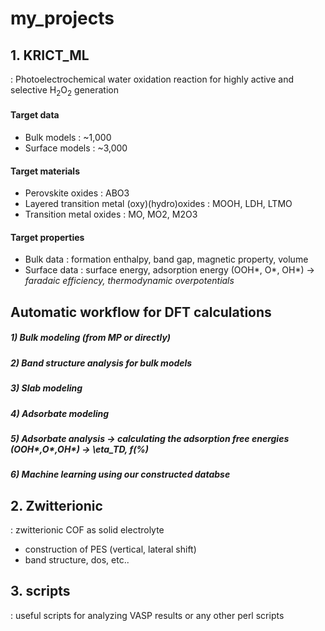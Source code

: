 # my_projects

## 1. KRICT_ML
: Photoelectrochemical water oxidation reaction for highly active and selective H<sub>2</sub>O<sub>2</sub> generation

#### Target data
- Bulk models : ~1,000
- Surface models : ~3,000

#### Target materials
- Perovskite oxides : ABO3
- Layered transition metal (oxy)(hydro)oxides : MOOH, LDH, LTMO
- Transition metal oxides : MO, MO2, M2O3

#### Target properties
- Bulk data : formation enthalpy, band gap, magnetic property, volume
- Surface data : surface energy, adsorption energy (OOH*, O*, OH*)
-> _faradaic efficiency, thermodynamic overpotentials_

## Automatic workflow for DFT calculations
##### 1) Bulk modeling (from MP or directly)
##### 2) Band structure analysis for bulk models
##### 3) Slab modeling
##### 4) Adsorbate modeling
##### 5) Adsorbate analysis -> calculating the adsorption free energies (OOH*,O*,OH*) -> \eta_TD, f(%)
##### 6) Machine learning using our constructed databse



## 2. Zwitterionic
: zwitterionic COF as solid electrolyte
- construction of PES (vertical, lateral shift)
- band structure, dos, etc..


## 3. scripts
: useful scripts for analyzing VASP results or any other perl scripts 
